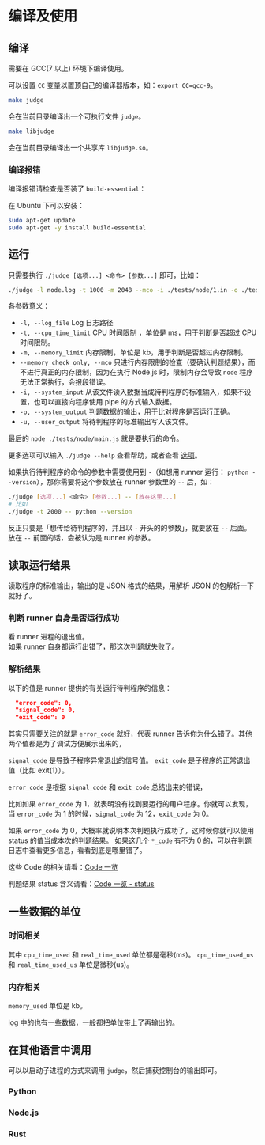 # 编译及使用

## 编译

需要在 GCC(7 以上) 环境下编译使用。

可以设置 `CC` 变量以置顶自己的编译器版本，如：`export CC=gcc-9`。

```bash
make judge
```

会在当前目录编译出一个可执行文件 `judge`。

```bash
make libjudge
```

会在当前目录编译出一个共享库 `libjudge.so`。


### 编译报错

编译报错请检查是否装了 `build-essential`：

在 Ubuntu 下可以安装：

```sh
sudo apt-get update
sudo apt-get -y install build-essential
```

## 运行

只需要执行 `./judge [选项...] <命令> [参数...]` 即可，比如：

```sh
./judge -l node.log -t 1000 -m 2048 --mco -i ./tests/node/1.in -o ./tests/node/1.out -u node.tmp.out -- node ./tests/node/main.js
```

各参数意义：

- `-l, --log_file` Log 日志路径
- `-t, --cpu_time_limit` CPU 时间限制 ，单位是 ms，用于判断是否超过 CPU 时间限制。
- `-m, --memory_limit` 内存限制，单位是 kb，用于判断是否超过内存限制。
- `--memory_check_only, --mco` 只进行内存限制的检查（要确认判题结果），而不进行真正的内存限制，因为在执行 Node.js 时，限制内存会导致 `node` 程序无法正常执行，会报段错误。
- `-i, --system_input` 从该文件读入数据当成待判程序的标准输入，如果不设置，也可以直接向程序使用 pipe 的方式输入数据。
- `-o, --system_output` 判题数据的输出，用于比对程序是否运行正确。
- `-u, --user_output` 将待判程序的标准输出写入该文件。

最后的 `node ./tests/node/main.js` 就是要执行的命令。

更多选项可以输入 `./judge --help` 查看帮助，或者查看 [选项](./opts.md)。

如果执行待判程序的命令的参数中需要使用到 `-`（如想用 runner 运行： `python --version`），那你需要将这个参数放在 runner 参数里的 `--` 后，如：

```bash
./judge [选项...] <命令> [参数...] -- [放在这里...]
# 比如
./judge -t 2000 -- python --version
```

反正只要是「想传给待判程序的，并且以 `-` 开头的的参数」，就要放在 `--` 后面。
放在 `--` 前面的话，会被认为是 runner 的参数。

## 读取运行结果

读取程序的标准输出，输出的是 JSON 格式的结果，用解析 JSON 的包解析一下就好了。

### 判断 runner 自身是否运行成功

看 runner 进程的退出值。  
如果 runner 自身都运行出错了，那这次判题就失败了。

### 解析结果

以下的值是 runner 提供的有关运行待判程序的信息：

```json
  "error_code": 0,
  "signal_code": 0,
  "exit_code": 0
```

其实只需要关注的就是 `error_code` 就好，代表 runner 告诉你为什么错了。其他两个值都是为了调试方便展示出来的，

`signal_code` 是导致子程序异常退出的信号值。
`exit_code` 是子程序的正常退出值（比如 exit(1））。

`error_code` 是根据 `signal_code` 和 `exit_code` 总结出来的错误，

比如如果 `error_code` 为 1，就表明没有找到要运行的用户程序。你就可以发现，当 `error_code` 为 1 的时候，`signal_code` 为 12，`exit_code` 为 0。

如果 `error_code` 为 0，大概率就说明本次判题执行成功了，这时候你就可以使用 status 的值当成本次的判题结果。
如果这几个 `*_code` 有不为 0 的，可以在判题日志中查看更多信息，看看到底是哪里错了。

这些 Code 的相关请看：[Code 一览](/every-code)

判题结果 status 含义请看：[Code 一览 - status](/every-code/#staus)

## 一些数据的单位

### 时间相关

其中 `cpu_time_used` 和 `real_time_used` 单位都是毫秒(ms)。
`cpu_time_used_us` 和 `real_time_used_us` 单位是微秒(us)。

### 内存相关

`memory_used` 单位是 kb。

log 中的也有一些数据，一般都把单位带上了再输出的。


## 在其他语言中调用

可以以启动子进程的方式来调用 `judge`，然后捕获控制台的输出即可。  

### Python

### Node.js

### Rust
